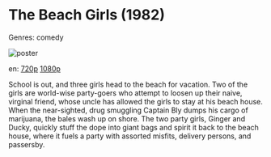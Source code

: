 # The Beach Girls (1982)

Genres: comedy

![poster](http://image.tmdb.org/t/p/w500/dIKiLn96CmN3BoKZJvhIzP0gZsQ.jpg)

en:
  [720p](magnet:?xt=urn:btih:9B39A78F083C2306C3EDF3A9B4C588FF7DBEDB7C&tr=udp://glotorrents.pw:6969/announce&tr=udp://tracker.opentrackr.org:1337/announce&tr=udp://torrent.gresille.org:80/announce&tr=udp://tracker.openbittorrent.com:80&tr=udp://tracker.coppersurfer.tk:6969&tr=udp://tracker.leechers-paradise.org:6969&tr=udp://p4p.arenabg.ch:1337&tr=udp://tracker.internetwarriors.net:1337)
  [1080p](magnet:?xt=urn:btih:16dd6abfe3d8d4127e833f07eb9f91639f5f6588&dn=The+Beach+Girls+%281982%29+1080p+BrRip+x264+-+YIFY&tr=udp%3A%2F%2Ftracker.openbittorrent.com%3A80%2Fannounce&tr=udp%3A%2F%2Fglotorrents.pw%3A6969%2Fannounce&tr=udp%3A%2F%2Ftracker.openbittorrent.com%3A80%2Fannounce&tr=udp%3A%2F%2Ftracker.opentrackr.org%3A1337%2Fannounce&tr=udp%3A%2F%2Fzer0day.to%3A1337%2Fannounce&tr=udp%3A%2F%2Ftracker.coppersurfer.tk%3A6969%2Fannounce)
  


School is out, and three girls head to the beach for vacation. Two of the girls are world-wise party-goers who attempt to loosen up their naive, virginal friend, whose uncle has allowed the girls to stay at his beach house. When the near-sighted, drug smuggling Captain Bly dumps his cargo of marijuana, the bales wash up on shore. The two party girls, Ginger and Ducky, quickly stuff the dope into giant bags and spirit it back to the beach house, where it fuels a party with assorted misfits, delivery persons, and passersby.